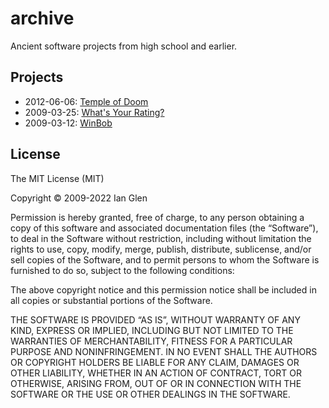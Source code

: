 # archive

Ancient software projects from high school and earlier.


## Projects

- 2012-06-06: [Temple of Doom](Temple%20of%20Doom/)
- 2009-03-25: [What's Your Rating?](What%27s%20Your%20Rating/)
- 2009-03-12: [WinBob](WinBob/)


## License

The MIT License (MIT)

Copyright © 2009-2022 Ian Glen

Permission is hereby granted, free of charge, to any person obtaining a copy of this software and associated documentation files (the “Software”), to deal in the Software without restriction, including without limitation the rights to use, copy, modify, merge, publish, distribute, sublicense, and/or sell copies of the Software, and to permit persons to whom the Software is furnished to do so, subject to the following conditions:

The above copyright notice and this permission notice shall be included in all copies or substantial portions of the Software.

THE SOFTWARE IS PROVIDED “AS IS”, WITHOUT WARRANTY OF ANY KIND, EXPRESS OR IMPLIED, INCLUDING BUT NOT LIMITED TO THE WARRANTIES OF MERCHANTABILITY, FITNESS FOR A PARTICULAR PURPOSE AND NONINFRINGEMENT. IN NO EVENT SHALL THE AUTHORS OR COPYRIGHT HOLDERS BE LIABLE FOR ANY CLAIM, DAMAGES OR OTHER LIABILITY, WHETHER IN AN ACTION OF CONTRACT, TORT OR OTHERWISE, ARISING FROM, OUT OF OR IN CONNECTION WITH THE SOFTWARE OR THE USE OR OTHER DEALINGS IN THE SOFTWARE.
